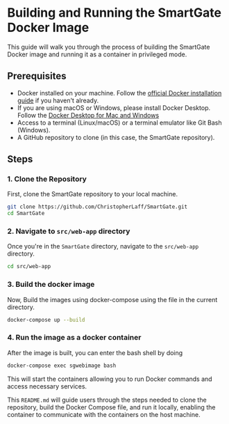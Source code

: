 # Building and Running the SmartGate Docker Image

This guide will walk you through the process of building the SmartGate Docker image and running it as a container in privileged mode.

## Prerequisites

- Docker installed on your machine. Follow the [official Docker installation guide](https://docs.docker.com/get-docker/) if you haven't already.
- If you are using macOS or Windows, please install Docker Desktop. Follow the [Docker Desktop for Mac and Windows](https://www.docker.com/products/docker-desktop)
- Access to a terminal (Linux/macOS) or a terminal emulator like Git Bash (Windows).
- A GitHub repository to clone (in this case, the SmartGate repository).

## Steps

### 1. Clone the Repository

First, clone the SmartGate repository to your local machine.

```bash
git clone https://github.com/ChristopherLaff/SmartGate.git
cd SmartGate
```
### 2. Navigate to `src/web-app` directory
Once you're in the `SmartGate` directory, navigate to the `src/web-app` directory.

```bash
cd src/web-app
```
### 3. Build the docker image 
Now, Build the images using docker-compose using the file in the current directory.

```bash
docker-compose up --build
```
### 4. Run the image as a docker container
After the image is built, you can enter the bash shell by doing

```bash
docker-compose exec sgwebimage bash
```

This will start the containers allowing you to run Docker commands and access necessary services.

This `README.md` will guide users through the steps needed to clone the repository, build the Docker Compose file, and run it locally, enabling the container to communicate with the containers on the host machine.

